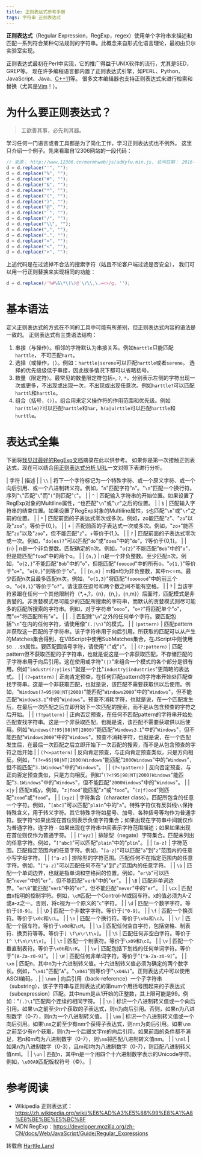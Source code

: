 ```yaml
---
title: 正则表达式参考手册
tags: 字符串 正则表达式
---
```


**正则表达式**（Regular Expression，RegExp，regex）使用单个字符串来描述和匹配一系列符合某种句法规则的字符串。此概念来自形式化语言理论，最初由贝尔实验室实现。

正则表达式最初在Perl中实现，它的推广得益于UNIX软件的流行，尤其是SED，GREP等。
现在许多编程语言都内置了正则表达式引擎，如PERL、Python、JavaScript、Java、[C++11][c11]等。
很多文本编辑器也支持正则表达式来进行检索和替换（尤其是[Vim][vim-config]！）。

<!--more-->

# 为什么要正则表达式？

> 工欲善其事，必先利其器。

学习任何一门语言或者工具都是为了简化工作，学习正则表达式也不例外。
这里只介绍一个例子。先来看取自12306网站的一段代码：

```javascript
// 来源： http://www.12306.cn/mormhweb/js/adKyfw.min.js, 访问日期： 2016-06-22
d = d.replace("'", "");
d = d.replace("%", "");
d = d.replace("#", "");
d = d.replace("&", "");
d = d.replace("*", "");
d = d.replace("(", "");
d = d.replace(")", "");
d = d.replace("@", "");
d = d.replace("`", "");
d = d.replace("/", "");
d = d.replace("\\", "");
d = d.replace(",", "");
d = d.replace(".", "");
d = d.replace("=", "");
d = d.replace("<", "");
d = d.replace(">", "");
```

上述代码是在过滤掉不合法的搜索字符（姑且不论客户端过滤是否安全），
我们可以用一行正则替换来实现相同的功能：

```javascript
d = d.replace(/'%#\&\*\(\)@`\/\\,\.=<>/g, '');
```

# 基本语法

定义正则表达式的方式在不同的工具中可能有所差别，但正则表达式内容的语法是一致的。
正则表达式有三类语法结构：

1. 串接（与操作）。相邻的字符默认为串接关系。例如`harttle`只能匹配`harttle`，
  不可匹配`hart`。
2. 选择（或操作，`|`）。例如：`harttle|serene`可以匹配`harttle`或者`serene`。
  选择的优先级级低于串接，因此很多情况下都可以省略括号。
3. 数量（限定符）。最常见的数量限定符包括`+`, `?`, `*`，分别表示左侧的字符出现一次或更多，不出现或出现一次，不出现或出现任意次。例如`harttle?`可以匹配`harttl`和`harttle`。
4. 组合（括号，`()`）。组合用来定义操作符的作用范围和优先级。例如`har(ttle)?`可以匹配`harttle`和`har`，`h(a|u)rttle`可以匹配`harttle`和`hurttle`。

# 表达式全集

下面将[我见过最好的RegExp文档][wiki-regexp]摘录在此以供参考。
如果你是第一次接触正则表达式，现在可以结合[用正则表达式分析 URL][regexp-url]一文对照下表进行分析。

| 字符 | 描述 |
| `\\` | 将下一个字符标记为一个特殊字符、或一个原义字符、或一个向后引用、或一个八进制转义符。例如，"`n`"匹配字符"`n`"。"`\n`"匹配一个换行符。序列"`\`"匹配"`\`"而"`(`"则匹配"`(`"。 |
| `^` | 匹配输入字符串的开始位置。如果设置了RegExp对象的Multiline属性，`^`也匹配"`\n`"或"`\r`"之后的位置。 |
| `$` | 匹配输入字符串的结束位置。如果设置了RegExp对象的Multiline属性，`$`也匹配"`\n`"或"`\r`"之前的位置。 |
| `*` | 匹配前面的子表达式零次或多次。例如，zo能匹配"`z`"、"`zo`"以及"`zoo`"。等价于{0,}。 |
| `+` | 匹配前面的子表达式一次或多次。例如，"`zo+`"能匹配"`zo`"以及"`zoo`"，但不能匹配"`z`"。+等价于{1,}。 |
| `?` | 匹配前面的子表达式零次或一次。例如，"`do(es)?`"可以匹配"`do`"或"`does`"中的"`do`"。?等价于{0,1}。 |
| `{n}` | n是一个非负整数。匹配确定的n次。例如，"`o{2}`"不能匹配"`Bob`"中的"`o`"，但是能匹配"`food`"中的两个o。 |
| `{n,}` | n是一个非负整数。至少匹配n次。例如，"`o{2,}`"不能匹配"`Bob`"中的"`o`"，但能匹配"`foooood`"中的所有o。"`o{1,}`"等价于"`o+`"。"`o{0,}`"则等价于"`o`"。 |
| `{n,m}` | m和n均为非负整数，其中n<=m。最少匹配n次且最多匹配m次。例如，"`o{1,3}`"将匹配"`fooooood`"中的前三个o。"`o{0,1}`"等价于"`o?`"。请注意在逗号和两个数之间不能有空格。 |
| `?` | 当该字符紧跟在任何一个其他限制符（*,+,?，{n}，{n,}，{n,m}）后面时，匹配模式是非贪婪的。非贪婪模式尽可能少的匹配所搜索的字符串，而默认的贪婪模式则尽可能多的匹配所搜索的字符串。例如，对于字符串"`oooo`"，"`o+?`"将匹配单个"`o`"，而"`o+`"将匹配所有"`o`"。 |
| `.` | 匹配除"`\n`"之外的任何单个字符。要匹配包括"`\n`"在内的任何字符，请使用像"`(.|\n)`"的模式。 |
| `(pattern)` | 匹配pattern并获取这一匹配的子字符串。该子字符串用于向后引用。所获取的匹配可以从产生的Matches集合得到，在VBScript中使用SubMatches集合，在JScript中则使用`$0...$9`属性。要匹配圆括号字符，请使用"`(`"或"`)`"。 |
| `(?:pattern)` | 匹配pattern但不获取匹配的子字符串，也就是说这是一个非获取匹配，不存储匹配的子字符串用于向后引用。这在使用或字符"`(|)`"来组合一个模式的各个部分是很有用。例如"`industr(?:y|ies)`"就是一个比"`industry|industries`"更简略的表达式。 |
| `(?=pattern)` | 正向肯定预查，在任何匹配pattern的字符串开始处匹配查找字符串。这是一个非获取匹配，也就是说，该匹配不需要获取供以后使用。例如，"`Windows(?=95|98|NT|2000)`"能匹配"`Windows2000`"中的"`Windows`"，但不能匹配"`Windows3.1`"中的"`Windows`"。预查不消耗字符，也就是说，在一个匹配发生后，在最后一次匹配之后立即开始下一次匹配的搜索，而不是从包含预查的字符之后开始。 |
| `(?!pattern)` | 正向否定预查，在任何不匹配pattern的字符串开始处匹配查找字符串。这是一个非获取匹配，也就是说，该匹配不需要获取供以后使用。例如"`Windows(?!95|98|NT|2000)`"能匹配"`Windows3.1`"中的"`Windows`"，但不能匹配"`Windows2000`"中的"`Windows`"。预查不消耗字符，也就是说，在一个匹配发生后，在最后一次匹配之后立即开始下一次匹配的搜索，而不是从包含预查的字符之后开始 |
| `(?<=pattern)` | 反向肯定预查，与正向肯定预查类似，只是方向相反。例如，"`(?<=95|98|NT|2000)Windows`"能匹配"`2000Windows`"中的"`Windows`"，但不能匹配"`3.1Windows`"中的"`Windows`"。 |
| `(?<!pattern)` | 反向否定预查，与正向否定预查类似，只是方向相反。例如"`(?<!95|98|NT|2000)Windows`"能匹配"`3.1Windows`"中的"`Windows`"，但不能匹配"`2000Windows`"中的"`Windows`"。 |
| `x|y` | 匹配x或y。例如，"`z|food`"能匹配"`z`"或"`food`"。"`(z|f)ood`"则匹配"`zood`"或"`food`"。 |
| `[xyz]` | 字符集合（character class）。匹配所包含的任意一个字符。例如，"`[abc]`"可以匹配"`plain`"中的"`a`"。特殊字符仅有反斜线`\\`保持特殊含义，用于转义字符。其它特殊字符如星号、加号、各种括号等均作为普通字符。脱字符^如果出现在首位则表示负值字符集合；如果出现在字符串中间就仅作为普通字符。连字符 - 如果出现在字符串中间表示字符范围描述；如果如果出现在首位则仅作为普通字符。 |
| `[^xyz]` | 排除型（negate）字符集合。匹配未列出的任意字符。例如，"`[^abc]`"可以匹配"`plain`"中的"`plin`"。 |
| `[a-z]` | 字符范围。匹配指定范围内的任意字符。例如，"`[a-z]`"可以匹配"`a`"到"`z`"范围内的任意小写字母字符。 |
| `[^a-z]` | 排除型的字符范围。匹配任何不在指定范围内的任意字符。例如，"`[^a-z]`"可以匹配任何不在"`a`"到"`z`"范围内的任意字符。 |
| `\b` | 匹配一个单词边界，也就是指单词和空格间的位置。例如，"`er\b`"可以匹配"`never`"中的"`er`"，但不能匹配"`verb`"中的"`er`"。 |
| `\B` | 匹配非单词边界。"`er\B`"能匹配"`verb`"中的"`er`"，但不能匹配"`never`"中的"`er`"。 |
| `\cx` | 匹配由x指明的控制字符。例如，`\cM`匹配一个Control-M或回车符。x的值必须为A-Z或a-z之一。否则，将c视为一个原义的"`c`"字符。 |
| `\d` | 匹配一个数字字符。等价于`[0-9]`。 |
| `\D` | 匹配一个非数字字符。等价于`[^0-9]`。 |
| `\f` | 匹配一个换页符。等价于`\x0c`和`\cL`。 |
| `\n` | 匹配一个换行符。等价于`\x0a`和`\cJ`。 |
| `\r` | 匹配一个回车符。等价于`\x0d`和`\cM`。 |
| `\s` | 匹配任何空白字符，包括空格、制表符、换页符等等。等价于`[ \f\n\r\t\v]`。 |
| `\S` | 匹配任何非空白字符。等价于`[^ \f\n\r\t\v]`。 |
| `\t` | 匹配一个制表符。等价于`\x09`和`\cI`。 |
| `\v` | 匹配一个垂直制表符。等价于`\x0b`和`\cK`。 |
| `\w` | 匹配包括下划线的任何单词字符。等价于"`[A-Za-z0-9]`"。 |
| `\W` | 匹配任何非单词字符。等价于"`[^A-Za-z0-9]`"。 |
| `\xn` | 匹配n，其中n为十六进制转义值。十六进制转义值必须为确定的两个数字长。例如，"`\x41`"匹配"`A`"。"`\x041`"则等价于"`\x04&1`"。正则表达式中可以使用ASCII编码。. |
| `\num` | 向后引用（back-reference）一个子字符串（substring），该子字符串与正则表达式的第num个用括号围起来的子表达式（subexpression）匹配。其中num是从1开始的正整数，其上限可能是99。例如："`(.)\1`"匹配两个连续的相同字符。 |
| `\n` | 标识一个八进制转义值或一个向后引用。如果`\n`之前至少n个获取的子表达式，则n为向后引用。否则，如果n为八进制数字（0-7），则n为一个八进制转义值。 |
| `\nm` | 标识一个八进制转义值或一个向后引用。如果`\nm`之前至少有nm个获得子表达式，则nm为向后引用。如果`\nm`之前至少有n个获取，则n为一个后跟文字m的向后引用。如果前面的条件都不满足，若n和m均为八进制数字（0-7），则`\nm`将匹配八进制转义值nm。 |
| `\nml` | 如果n为八进制数字（0-3），且m和l均为八进制数字（0-7），则匹配八进制转义值nml。 |
| `\un` | 匹配n，其中n是一个用四个十六进制数字表示的Unicode字符。例如，`\u00A9`匹配版权符号（©）。 |

# 参考阅读

* Wikipedia 正则表达式：<https://zh.wikipedia.org/wiki/%E6%AD%A3%E5%88%99%E8%A1%A8%E8%BE%BE%E5%BC%8F>
* MDN RegExp：<https://developer.mozilla.org/zh-CN/docs/Web/JavaScript/Guide/Regular_Expressions>

[c11]: /2015/10/08/cpp11.html
[vim-config]: /2013/11/08/vim-config.html
[wiki-regexp]: https://zh.wikipedia.org/wiki/%E6%AD%A3%E5%88%99%E8%A1%A8%E8%BE%BE%E5%BC%8F
[regexp-url]: /2016/02/23/javascript-regular-expressions.html
转载自 <a href="https://harttle.land">Harttle.Land</a>

